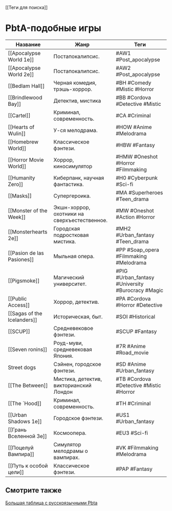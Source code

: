 [[Теги для поиска]]

# PbtA-подобные игры

| Название                    | Жанр                                         | Теги                                              |
| --------------------------- | -------------------------------------------- | ------------------------------------------------- |
| [[Apocalypse World 1e]]     | Постапокалипсис.                             | #AW1 #Post_apocalypse                             |
| [[Apocalypse World 2e]]     | Постапокалипсис.                             | #AW2 #Post_apocalypse                             |
| [[Bedlam Hall]]             | Черная комедия, трэшь-хоррор.                | #BH #Comedy #Mistic #Horror                       |
| [[Brindlewood Bay]]         | Детектив, мистика                            | #BB #Cordova #Detective #Mistic                   |
| [[Cartel]]                  | Криминал, современность.                     | #CA #Criminal                                     |
| [[Hearts of Wulin]]         | У-ся мелодрама.                              | #HOW #Anime #Melodrama                            |
| [[Homebrew World]]          | Классическое фэнтези.                        | #HBW #Fantasy                                     |
| [[Horror Movie World]]      | Хоррор, киносимулятор                        | #HMW #Oneshot #Horror #Filmmaking                 |
| [[Humanity Zero]]           | Киберпанк, научная фантастика.               | #H0 #Cyberpunk #Sci-fi                            |
| [[Masks]]                   | Супергероика.                                | #MA #Superheroes #Teen_drama                      |
| [[Monster of the Week]]     | Экшн-хоррор, охотники на сверхъестественное. | #MW #Oneshot #Action #Horror                      |
| [[Monsterhearts 2e]]        | Городская подростковая мистика.              | #MH2 #Urban_fantasy #Teen_drama                   |
| [[Pasion de las Pasiones]]  | Мыльная опера.                               | #PP #Soap_opera #Filmmaking #Melodrama            |
| [[Pigsmoke]]                | Магический университет.                      | #PIG #Urban_fantasy #University #Burocracy #Magic |
| [[Public Access]]           | Хоррор, детектив.                            | #PA #Cordova #Horror #Detective                   |
| [[Sagas of the Icelanders]] | Историческая, быт.                           | #SOI #Historical                                  |
| [[SCUP]]                    | Средневековое фэнтези.                       | #SCUP #Fantasy                                    |
| [[Seven ronins]]            | Роуд-муви, средневековая Япония.             | #7R #Anime #Road_movie                            |
| Street dogs                 | Сэйнен, городское фэнтези.                   | #SD #Anime #Urban_fantasy                         |
| [[The Between]]             | Мистика, детектив, викторианский Лондон      | #TB #Cordova  #Detective #Mistic #Horror          |
| [[The `Hood]]               | Криминал, современность.                     | #TH #Criminal                                     |
| [[Urban Shadows 1e]]        | Городское фэнтези.                           | #US1 #Urban_fantasy                               |
| [[Грань Вселенной 3e]]      | Космоопера.                                  | #EU3 #Sci-fi                                      |
| [[Поцелуй Вампира]]         | Симулятор мелодрамы о вампирах.              | #VK #Filmmaking #Melodrama                        |
| [[Путь к особой цели]]      | Классическое фэнтези.                        | #PAP #Fantasy                                     |

## Смотрите также
[Большая таблица с русскоязычными Pbta](https://docs.google.com/spreadsheets/d/1YcUKNyM_m6SVVek65giyBSm5zjThc6mhHUFl6MWAgZU/edit)


